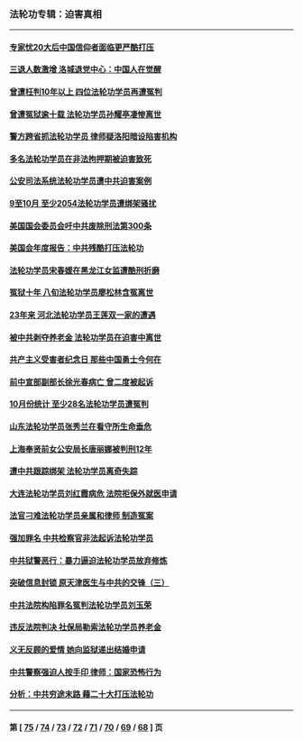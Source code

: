 ### 法轮功专辑：迫害真相
---
#### [专家忧20大后中国信仰者面临更严酷打压](../../pages/nf4379/n13874993.md?12010430) 
#### [三退人数激增 洛城退党中心：中国人在觉醒](../../pages/nf4379/n13874224.md?12010430) 
#### [曾遭枉判10年以上 四位法轮功学员再遭冤判](../../pages/nf4379/n13872398.md?12010430) 
#### [曾遭冤狱逾十载 法轮功学员孙耀亭凄惨离世](../../pages/nf4379/n13871692.md?12010430) 
#### [警方跨省抓法轮功学员 律师疑洛阳暗设陷害机构](../../pages/nf4379/n13870178.md?12010430) 
#### [多名法轮功学员在非法拘押期被迫害致死](../../pages/nf4379/n13870463.md?12010430) 
#### [公安司法系统法轮功学员遭中共迫害案例](../../pages/nf4379/n13869580.md?12010430) 
#### [9至10月 至少2054法轮功学员遭绑架骚扰](../../pages/nf4379/n13867111.md?12010430) 
#### [美国国会委员会吁中共废除刑法第300条](../../pages/nf4379/n13868121.md?12010430) 
#### [美国会年度报告：中共残酷打压法轮功](../../pages/nf4379/n13867408.md?12010430) 
#### [法轮功学员宋春媛在黑龙江女监遭酷刑折磨](../../pages/nf4379/n13865630.md?12010430) 
#### [冤狱十年 八旬法轮功学员廖松林含冤离世](../../pages/nf4379/n13864239.md?12010430) 
#### [23年来 河北法轮功学员王莲双一家的遭遇](../../pages/nf4379/n13863330.md?12010430) 
#### [被中共剥夺养老金 法轮功学员在迫害中离世](../../pages/nf4379/n13861877.md?12010430) 
#### [共产主义受害者纪念日 那些中国勇士今何在](../../pages/nf4379/n13861994.md?12010430) 
#### [前中宣部副部长徐光春病亡 曾二度被起诉](../../pages/nf4379/n13857638.md?12010430) 
#### [10月份统计 至少28名法轮功学员遭冤判](../../pages/nf4379/n13861128.md?12010430) 
#### [山东法轮功学员张秀兰在看守所生命垂危](../../pages/nf4379/n13860281.md?12010430) 
#### [上海奉贤前女公安局长唐丽娜被判刑12年](../../pages/nf4379/n13859528.md?12010430) 
#### [遭中共跟踪绑架 法轮功学员离奇失踪](../../pages/nf4379/n13856504.md?12010430) 
#### [大连法轮功学员刘红霞病危 法院拒保外就医申请](../../pages/nf4379/n13856678.md?12010430) 
#### [法官刁难法轮功学员亲属和律师 制造冤案](../../pages/nf4379/n13853873.md?12010430) 
#### [强加罪名 中共检察官非法起诉法轮功学员](../../pages/nf4379/n13852456.md?12010430) 
#### [中共狱警恶行：暴力逼迫法轮功学员放弃修炼](../../pages/nf4379/n13851207.md?12010430) 
#### [突破信息封锁 原天津医生与中共的交锋（三）](../../pages/nf4379/n13849718.md?12010430) 
#### [中共法院构陷罪名冤判法轮功学员刘玉荣](../../pages/nf4379/n13850139.md?12010430) 
#### [违反法院判决 社保局勒索法轮功学员养老金](../../pages/nf4379/n13847343.md?12010430) 
#### [义无反顾的爱情 她向监狱递出结婚申请](../../pages/nf4379/n13849716.md?12010430) 
#### [中共警察强迫人按手印 律师：国家恐怖行为](../../pages/nf4379/n13848797.md?12010430) 
#### [分析：中共穷途末路 藉二十大打压法轮功](../../pages/nf4379/n13847577.md?12010430) 

---
#### 第 [ [75](./75.md?12010430) / [74](./74.md?12010430) / [73](./73.md?12010430) / [72](./72.md?12010430) / [71](./71.md?12010430) / [70](./70.md?12010430) / [69](./69.md?12010430) / [68](./68.md?12010430) ] 页
